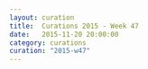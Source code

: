 ```yaml
---
layout: curation
title:  Curations 2015 - Week 47
date:   2015-11-20 20:00:00
category: curations
curation: "2015-w47"
---
```


<span></span>

